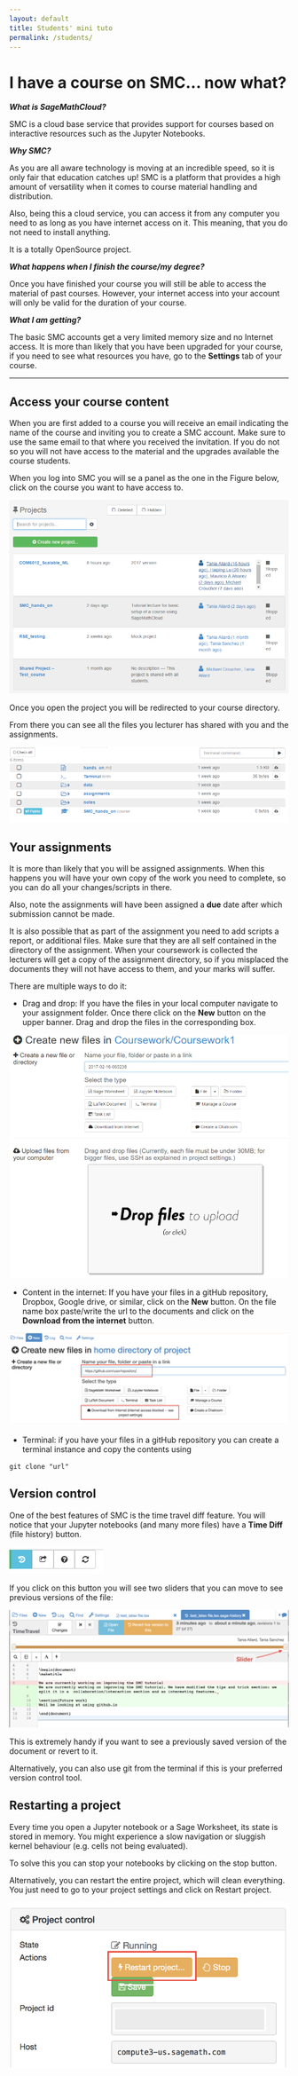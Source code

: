 ```yaml
---
layout: default
title: Students' mini tuto
permalink: /students/
---
```

# I have a course on SMC... now what?
**_What is SageMathCloud?_**

 SMC is a cloud base service that provides support for courses based on interactive resources such as the Jupyter Notebooks.

**_Why SMC?_**

 As you are all aware technology is moving at an incredible speed, so it is only fair that education catches up! SMC is a platform that provides a high amount of versatility when it comes to course material handling and distribution.

 Also, being this a cloud service, you can access it from any computer you need to as long as you have internet access on it. This meaning, that you do not need to install anything.

It is a totally OpenSource project.

**_What happens when I finish the course/my degree?_**

Once you have finished your course you will still be able to access the material of past courses. However, your internet access into your account will only be valid for the duration of your course.

**_What I am getting?_**

The basic SMC accounts get a very limited memory size and no Internet access. It is more than likely that you have been upgraded for your course, if you need to see what resources you have, go to the **Settings** tab of your course.

---

## Access your course content
When you are first added to a course you will receive an email indicating the name of the course and inviting you to create a SMC account. Make sure to use the same email to that where you received the invitation. If you do not so you will not have access to the material and the upgrades available the course students.

When you log into SMC you will se a panel as the one in the Figure below, click on the course you want to have access to.

![panel](./assets/projects.png)

Once you open the project you will be redirected to your course directory.

From there you can see all the files you lecturer has shared with you and the assignments.

![content](./assets/content.png)

## Your assignments

It is more than likely that you will be assigned assignments. When this happens you will have your own copy of the work you need to complete, so you can do all your changes/scripts in there.

Also, note the assignments will have been assigned a **due** date after which submission cannot be made.

It is also possible that as part of the assignment you need to add scripts a report, or additional files. Make sure that they are all self contained in the directory of the assignment. When your coursework is collected the lecturers will get a copy of the assignment directory, so if you misplaced the documents they will not have access to them, and your marks will suffer.

There are multiple ways to do it:

* Drag and drop: If you have the files in your local computer navigate to your assignment folder. Once there click on the **New** button on the upper banner. Drag and drop the files in the corresponding box.

![drag](./assets/drag.png)

* Content in the internet: If you have your files in a gitHub repository, Dropbox, Google drive, or similar, click on the **New** button. On the file name box paste/write the url to the documents and click on the **Download from the internet** button.

![Download](./assets/download.png)

* Terminal: if you have your files in a gitHub repository you can create a terminal instance and copy the contents using

```
git clone "url"
```

## Version control

One of the best features of SMC is the time travel diff feature. You will notice that your Jupyter notebooks (and many more files) have a **Time Diff** (file history) button.

![button](./assets/time_diff.png)

If you click on this button you will see two sliders that you can move to see previous versions of the file:

![button](./assets/control.png)

This is extremely handy if you want to see a previously saved version of the document or revert to it.

Alternatively, you can also use git from the terminal if this is your preferred version control tool.


## Restarting a project
Every time you open a Jupyter notebook or a Sage Worksheet, its state is stored in memory. You might experience a slow navigation or sluggish kernel behaviour (e.g. cells not being evaluated).

To solve this you can stop your notebooks by clicking on the stop button.

Alternatively, you can restart the entire project, which will clean everything. You just need to go to your project settings and click on Restart project.

![restart](./assets/restart_project.png)
